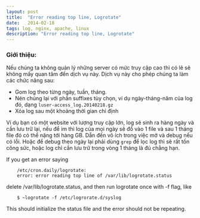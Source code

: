 ```yaml
---
layout: post
title:  "Error reading top line, Logrotate"
date:   2014-02-18
tags: log, nginx, apache, linux
description: "Error reading top line, Logrotate"
---
```


### Giới thiệu:

Nếu chúng ta không quản lý những server có mức truy cập cao thì có lẽ sẽ không mấy quan tâm đến
dịch vụ này. Dịch vụ này cho phép chúng ta làm các chức năng sau:

- Gom log theo từng ngày, tuần, tháng.
- Nén chúng lại với phần suffixes tùy chọn, ví dụ ngày-tháng-năm của log đó, dạng `luser-access_log.20140218.gz`
- Xóa log sau một khoảng thời gian chỉ định

Ví dụ bạn có một website với lượng truy cập lớn, log sẽ sinh ra hàng ngày và cần lưu trữ lại, nếu để im thì log 
của mọi ngày sẽ đổ vào 1 file và sau 1 tháng file đó có thể nặng tới hàng GB. Dẫn đến vô ích trong việc mở và debug
nếu có lỗi. Hoặc để debug theo ngày lại phải dùng `grep` để lọc log thì sẽ rất tốn công sức, hoặc log chỉ cần lưu trữ
trong vòng 1 tháng là đủ chẳng hạn.



If you get an error saying

```
    /etc/cron.daily/logrotate:
    error: error reading top line of /var/lib/logrotate.status
```

delete /var/lib/logrotate.status, and then run logrotate once with -f flag, like

```
    $ ~logrotate -f /etc/logrorate.d/syslog
```

This should initialize the status file and the error should not be repeating.
